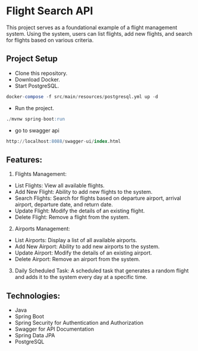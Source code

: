 # Flight Search API

This project serves as a foundational example of a flight management system. Using the system, users can list flights,
add new flights, and search for flights based on various criteria.

## Project Setup
- Clone this repository.
- Download Docker.
- Start PostgreSQL.
```sql
docker-compose -f src/main/resources/postgresql.yml up -d
```
- Run the project.
```sql
./mvnw spring-boot:run
```
- go to swagger api
```sql
http://localhost:8088/swagger-ui/index.html
```

## Features:

1. Flights Management:

- List Flights: View all available flights.
- Add New Flight: Ability to add new flights to the system.
- Search Flights: Search for flights based on departure airport, arrival airport, departure date, and return date.
- Update Flight: Modify the details of an existing flight.
- Delete Flight: Remove a flight from the system.

2. Airports Management:

- List Airports: Display a list of all available airports.
- Add New Airport: Ability to add new airports to the system.
- Update Airport: Modify the details of an existing airport.
- Delete Airport: Remove an airport from the system.

3. Daily Scheduled Task: A scheduled task that generates a random flight and adds it to the system every day at a
   specific time.

## Technologies:

 - Java
 - Spring Boot
 - Spring Security for Authentication and Authorization
 - Swagger for API Documentation
 - Spring Data JPA
 - PostgreSQL


